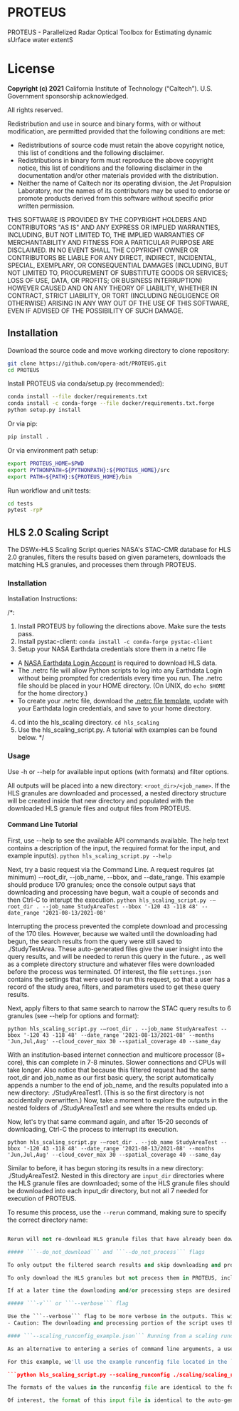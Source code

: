 # PROTEUS
PROTEUS - Parallelized Radar Optical Toolbox for Estimating dynamic sUrface water extentS

# License
**Copyright (c) 2021** California Institute of Technology (“Caltech”). U.S. Government
sponsorship acknowledged.

All rights reserved.

Redistribution and use in source and binary forms, with or without modification, are permitted provided
that the following conditions are met:
* Redistributions of source code must retain the above copyright notice, this list of conditions and
the following disclaimer.
* Redistributions in binary form must reproduce the above copyright notice, this list of conditions
and the following disclaimer in the documentation and/or other materials provided with the
distribution.
* Neither the name of Caltech nor its operating division, the Jet Propulsion Laboratory, nor the
names of its contributors may be used to endorse or promote products derived from this software
without specific prior written permission.

THIS SOFTWARE IS PROVIDED BY THE COPYRIGHT HOLDERS AND CONTRIBUTORS "AS
IS" AND ANY EXPRESS OR IMPLIED WARRANTIES, INCLUDING, BUT NOT LIMITED TO,
THE IMPLIED WARRANTIES OF MERCHANTABILITY AND FITNESS FOR A PARTICULAR
PURPOSE ARE DISCLAIMED. IN NO EVENT SHALL THE COPYRIGHT OWNER OR
CONTRIBUTORS BE LIABLE FOR ANY DIRECT, INDIRECT, INCIDENTAL, SPECIAL,
EXEMPLARY, OR CONSEQUENTIAL DAMAGES (INCLUDING, BUT NOT LIMITED TO,
PROCUREMENT OF SUBSTITUTE GOODS OR SERVICES; LOSS OF USE, DATA, OR PROFITS;
OR BUSINESS INTERRUPTION) HOWEVER CAUSED AND ON ANY THEORY OF LIABILITY,
WHETHER IN CONTRACT, STRICT LIABILITY, OR TORT (INCLUDING NEGLIGENCE OR
OTHERWISE) ARISING IN ANY WAY OUT OF THE USE OF THIS SOFTWARE, EVEN IF
ADVISED OF THE POSSIBILITY OF SUCH DAMAGE.

## Installation

Download the source code and move working directory to clone repository:

```bash
git clone https://github.com/opera-adt/PROTEUS.git
cd PROTEUS
```

Install PROTEUS via conda/setup.py (recommended):

```bash
conda install --file docker/requirements.txt
conda install -c conda-forge --file docker/requirements.txt.forge
python setup.py install
```

Or via pip:

```bash
pip install .
```

Or via environment path setup:

```bash
export PROTEUS_HOME=$PWD
export PYTHONPATH=${PYTHONPATH}:${PROTEUS_HOME}/src
export PATH=${PATH}:${PROTEUS_HOME}/bin
```

Run workflow and unit tests:

```bash
cd tests
pytest -rpP
```

## HLS 2.0 Scaling Script

The DSWx-HLS Scaling Script queries NASA's STAC-CMR database for HLS 2.0 granules, filters the results based on given parameters, downloads the matching HLS granules, and processes them through PROTEUS.

### Installation

Installation Instructions:

/*: 
1. Install PROTEUS by following the directions above. Make sure the tests pass.
2. Install pystac-client:
```conda install -c conda-forge pystac-client```
3. Setup your NASA Earthdata credentials store them in a netrc file
- A [NASA Earthdata Login Account](https://urs.earthdata.nasa.gov/) is required to download HLS data.
- The .netrc file will allow Python scripts to log into any Earthdata Login without being prompted for credentials every time you run. The .netrc file should be placed in your HOME directory. (On UNIX, do ```echo $HOME``` for the home directory.)
- To create your .netrc file, download the [.netrc file template](https://git.earthdata.nasa.gov/projects/LPDUR/repos/daac_data_download_python/browse/.netrc), update with your Earthdata login credentials, and save to your home directory.
4. cd into the hls_scaling directory. ```cd hls_scaling```
5. Use the hls_scaling_script.py. A tutorial with examples can be found below.
*/

### Usage

Use -h or --help for available input options (with formats) and filter options.

All outputs will be placed into a new directory: ```<root_dir>/<job_name>```. If the HLS granules are downloaded and processed, a nested directory structure will be created inside that new directory and populated with the downloaded HLS granule files and output files from PROTEUS.

#### Command Line Tutorial

First, use --help to see the available API commands available. The help text contains a description of the input, the required format for the input, and example input(s).
```python hls_scaling_script.py --help```

Next, try a basic request via the Command Line. A request requires (at minimum) --root_dir, --job_name, --bbox, and --date_range. This example should produce 170 granules; once the console output says that downloading and processing have begun, wait a couple of seconds and then Ctrl-C to interupt the execution.
```python hls_scaling_script.py -–root_dir . --job_name StudyAreaTest --bbox '-120 43 -118 48' --date_range '2021-08-13/2021-08'```

Interrupting the process prevented the complete download and processing of the 170 tiles. However, because we waited until the downloading had begun, the search results from the query were still saved to ./StudyTestArea. These auto-generated files give the user insight into the query results, and will be needed to rerun this query in the future. , as well as a complete directory structure and whatever files were downloaded before the process was terminated. Of interest, the file ```settings.json``` contains the settings that were used to run this request, so that a user has a record of the study area, filters, and parameters used to get these query results.

Next, apply filters to that same search to narrow the STAC query results to 6 granules (see --help for options and format):

```python hls_scaling_script.py -–root_dir . --job_name StudyAreaTest --bbox '-120 43 -118 48' --date_range '2021-08-13/2021-08' --months 'Jun,Jul,Aug' --cloud_cover_max 30 --spatial_coverage 40 --same_day```

With an institution-based internet connection and multicore processor (8+ core), this can complete in 7-8 minutes. Slower connections and CPUs will take longer. Also notice that because this filtered request had the same root_dir and job_name as our first basic query, the script automatically appends a number to the end of job_name, and the results populated into a new directory: ./StudyAreaTest1. (This is so the first directory is not accidentally overwritten.) Now, take a moment to explore the outputs in the nested folders of ./StudyAreaTest1 and see where the results ended up.

Now, let's try that same command again, and after 15-20 seconds of downloading, Ctrl-C the process to interrupt its execution.

```python hls_scaling_script.py -–root_dir . --job_name StudyAreaTest --bbox '-120 43 -118 48' --date_range '2021-08-13/2021-08' --months 'Jun,Jul,Aug' --cloud_cover_max 30 --spatial_coverage 40 --same_day```

Similar to before, it has begun storing its results in a new directory: ./StudyAreaTest2. Nested in this directory are `input_dir` directories where the HLS granule files are downloaded; some of the HLS granule files should be downloaded into each input_dir directory, but not all 7 needed for execution of PROTEUS.

To resume this process, use the ```--rerun``` command, making sure to specify the correct directory name:

```python hls_scaling_script.py –root_dir . --job_name StudyAreaTest2 --rerun

Rerun will not re-download HLS granule files that have already been downloaded, but it will download any files remaining to be downloaded and then process those through PROTEUS. Note that Rerun requires that the main directory contain the files ```settings.json``` and ```study_results.pickle```, which were generated during the initial request.

##### ```--do_not_download``` and ```--do_not_process``` flags

To only output the filtered search results and skip downloading and processing the granules, include the ```--do_not_download``` flag in the command line.

To only download the HLS granules but not process them in PROTEUS, include the ```--do_not_process``` flag.

If at a later time the downloading and/or processing steps are desired for this granule, use ```--rerun```. By default, --rerun will both download and process the granules, but these defaults can be overwritten ```--do_not_download``` and ```--do_not_process```. (Although nothing )

##### ```-v``` or ```--verbose``` flag

Use the ```--verbose``` flag to be more verbose in the outputs. This will also display the error messages from PROTEUS.
- Caution: The downloading and processing portion of the script uses threading and parallel processing, so console outputs can become intermingled and unwieldy, particularly when there are more than a handful of granules.

#### ```--scaling_runconfig_example.json``` Running from a scaling runconfig .json file

As an alternative to entering a series of command line arguments, a user can instead use the ```--scaling_runconfig``` option. This uses a human-readble and editable .json file to specify the setup for a run.

For this example, we'll use the example runconfig file located in the ```scaling``` directory, but in practise, the file can be located anywhere.

```python hls_scaling_script.py --scaling_runconfig ./scaling/scaling_runconfig_example.json```

The formats of the values in the runconfig file are identical to the formats of the inputs for command line parsing. However, unlike the command line, there are no default values provided when using the unconfig option; all fields are required to have a value.

Of interest, the format of this input file is identical to the auto-generated ```settings.json``` file that is saved to each new study area directory. So if you want to re-use the same settings as a previous request, or make a subtle change, then you can use that existing ```settings.json``` file as a template, make a copy of it and modify it with your change, and then run the new request.
